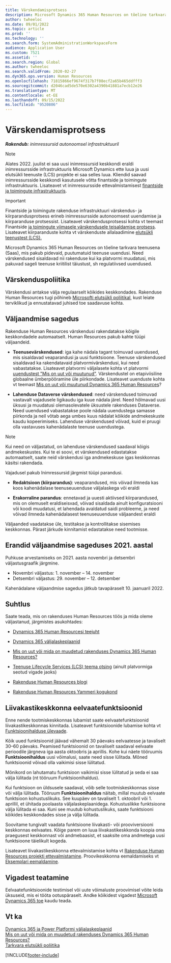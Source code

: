 ```yaml
---
title: Värskendamisprotsess
description: Microsoft Dynamics 365 Human Resources on tõeline tarkvara teenusena (Saas), mis pakub pidevaid, puutumatuid teenuse uuendusi rakenduse ja platvormi muudatustele.
author: twheeloc
ms.date: 09/01/2022
ms.topic: article
ms.prod: ''
ms.technology: ''
ms.search.form: SystemAdministrationWorkspaceForm
audience: Application User
ms.custom: 7521
ms.assetid: ''
ms.search.region: Global
ms.author: twheeloc
ms.search.validFrom: 2020-02-27
ms.dyn365.ops.version: Human Resources
ms.openlocfilehash: 71815866ef9674f317b7f08ecf2a65b465ddfff3
ms.sourcegitcommit: d2046cad5de570e6302a4390b41881a7ecb12e26
ms.translationtype: MT
ms.contentlocale: et-EE
ms.lasthandoff: 09/15/2022
ms.locfileid: "9520806"
---
```

# <a name="update-process"></a>Värskendamisprotsess

_**Rakendub:** inimressursid autonoomsel infrastruktuuril_ 

> [!NOTE]
> Alates 2022. juulist ei saa uusi inimressursid keskkondi eraldi inimressursside infrastruktuuris Microsoft Dynamics ette luua ja uusi elutsükli teenuste (LCS) projekte ei saa selles luua. Kliendid saavad inimressursside keskkondi kasutusele võtta finantside ja toimingute infrastruktuuris. Lisateavet vt inimressursside ettevalmistamisest [finantside ja toimingute infrastruktuuris](hr-admin-setup-provision-fo.md).

> [!IMPORTANT]
> Finantside ja toimingute rakenduse infrastruktuuri värskendus- ja kiirparandusprotsess erineb inimressursside autonoomsest uuendamise ja kiirparanduse protsessist. Lisateavet värskendusprotsessi kohta vt teemast Finantside [ja toimingute viimasele värskendusele teisaldamise protsess](../fin-ops-core/dev-itpro/migration-upgrade/upgrade-latest-update.md). Lisateavet kiirparanduste kohta vt värskenduste allalaadimine [elutsükli teenustest (LCS).](/fin-ops-core/dev-itpro/migration-upgrade/download-hotfix-lcs.md) 

Microsoft Dynamics 365 Human Resources on tõeline tarkvara teenusena (Saas), mis pakub pidevaid, puutumatuid teenuse uuendusi. Need värskendused sisaldavad nii rakenduse kui ka platvormi muudatusi, mis pakuvad sageli teenuse kriitilist täiustust, sh regulatiivsed uuendused.

## <a name="update-policy"></a>Värskenduspoliitika

Värskendusi antakse välja regulaarselt kõikides keskkondades. Rakenduse Human Resources tugi põhineb [Microsofti elutsükli poliitikal](https://support.microsoft.com/hub/4095338/microsoft-lifecycle-policy), kust leiate terviklikud ja ennustatavad juhised toe saadavuse kohta.

## <a name="release-cadence"></a>Väljaandmise sagedus 

Rakenduse Human Resources värskendusi rakendatakse kõigile keskkondadele automaatselt. Human Resources pakub kahte tüüpi väljaandeid.

- **Teenusevärskendused**: iga kahe nädala tagant toimuvad uuendused, mis sisaldavad veaparandusi ja uusi funktsioone. Teenuse värskendused sisaldavad ka rakendatavaid platvormivärskendusi, kui need vabastatakse. Lisateavet platvormi väljalasete kohta vt platvormi [uuendustest "Mis on uut või muutunud"](../fin-ops-core/dev-itpro/get-started/whats-new-home-page.md). Värskendustel on etapiviisiline globaalne ümberpööramine üle piirkondade. Lisateavet uuenduste kohta vt teemast [Mis on uut või muutunud Dynamics 365 Human Resources](hr-admin-whats-new.md)?

- **Lahenduse Dataverse värskendused**: need värskendused toimuvad vastavalt vajadusele ligikaudu iga kuue nädala järel. Need hõlmavad uusi üksusi ja muudatusi olemasolevatele üksustele rakenduses Dataverse. Need uuendused vabastatakse poole nädala uuendustega samasse piirkonda ja neil võtab aega umbes kuus nädalat kõikide andmekeskuste kaudu kopeerimiseks. Lahenduse värskendused võivad, kuid ei pruugi olla vastavuses kahenädalaste teenuse uuendustega.

> [!NOTE]
> Kui need on väljastatud, on lahenduse värskendused saadaval kõigis andmekeskustes. Kui te ei soovi, et värskendused edastatakse automaatselt, saate neid värskendusi iga andmekeskuse igas keskkonnas käsitsi rakendada.

Vajadusel pakub Inimressursid järgmist tüüpi parandusi.

- **Redaktsioon (kiirparandus)**: veaparandused, mis võivad ilmneda kas koos kahenädalase teenuseuuenduse väljalaskega või eraldi

- **Erakorraline parandus**: ennetavad ja uuesti aktiivsed kiirparandused, mis on olemuselt eraldiseisvad, võivad sisaldada ainult konfiguratsiooni või koodi muudatusi, et lahendada avaldatud saidi probleeme, ja need võivad ilmneda kahenädalasest teenuseuuenduse väljaandest eraldi

Väljaanded vaadatakse üle, testitakse ja kontrollitakse sisemises keskkonnas. Pärast järkude kinnitamist edastatakse need tootmisse.

## <a name="release-cadence-exceptions-in-2021"></a>Erandid väljaandmise sageduses 2021. aastal

Puhkuse arvestamiseks on 2021. aasta novembri ja detsembri väljastusgraafik järgmine.

- Novembri väljastus: 1. november – 14. november
- Detsembri väljastus: 29. november – 12. detsember
 
Kahenädalane väljaandmise sagedus jätkub tavapäraselt 10. jaanuaril 2022.

## <a name="communications"></a>Suhtlus

Saate teada, mis on rakenduses Human Resources töös ja mida oleme väljastanud, järgmistes asukohtades:

- [Dynamics 365 Human Resourcesi teejuht](https://dynamics.microsoft.com/roadmap/human-resources/)

- [Dynamics 365 väljalaskeplaanid](/dynamics365/release-plans/)

- [Mis on uut või mida on muudetud rakenduses Dynamics 365 Human Resources?](hr-admin-whats-new.md)

- [Teenuse Lifecycle Services (LCS) teema otsing](../fin-ops-core/dev-itpro/lifecycle-services/issue-search-lcs.md) (ainult platvormiga seotud vigade jaoks)

- [Rakenduse Human Resources blogi](https://community.dynamics.com/365/talent/b/dynamics365fortalent)

- [Rakenduse Human Resources Yammeri kogukond](https://www.yammer.com/dynamicsaxfeedbackprograms/#/threads/inGroup?type=in_group&feedId=10542230)

## <a name="preview-features-in-a-sandbox-environment"></a>Liivakastikeskkonna eelvaatefunktsioonid

Enne nende tootmiskeskkonnas lubamist saate eelvaatefunktsioonid liivakastikeskkonnas kinnitada. Lisateavet funktsioonide lubamise kohta vt [Funktsioonihalduse ülevaade](../fin-ops-core/fin-ops/get-started/feature-management/feature-management-overview.md).

Kõik uued funktsioonid jäävad vähemalt 30 päevaks eelvaatesse ja tavaliselt 30–60 päevaks. Peamised funktsioonid on tavaliselt saadaval eelvaate perioodile järgneva iga aasta oktoobris ja aprillis. Kohe kui näete tööruumis **Funktsioonihaldus** uusi võimalusi, saate need sisse lülitada. Mõned funktsioonid võivad olla vaikimisi sisse lülitatud.

Mõnikord on lahutamatu funktsioon vaikimisi sisse lülitatud ja seda ei saa välja lülitada (nt tööruum Funktsioonihaldus).

Kui funktsioon on üldsusele saadaval, võib selle tootmiskeskkonnas sisse või välja lülitada. Tööruum **Funktsioonihaldus** näitab, millal muutub eelvaate funktsioon kohustuslikuks. See kuupäev on tavaliselt 1. oktoobril või 1. aprillil, et ühitada poolaasta väljalaskeplaanidega. Kohustuslikke funktsioone välja lülitada ei saa. Kuni see muutub kohustuslikuks, saate funktsiooni kõikides keskkondades sisse ja välja lülitada.

Soovitame tungivalt vaadata funktsioone liivakasti- või prooviversiooni keskkonnas eelvaates. Kõige parem on luua liivakastikeskkonda koopia oma praegusest keskkonnast või andmebaasist, et saaksite oma andmetega uusi funktsioone täielikult kogeda.

Lisateavet liivakastikeskkonna ettevalmistamise kohta vt [Rakenduse Human Resources projekti ettevalmistamine](hr-admin-setup-provision.md). Proovikeskkonna eemaldamiseks vt [Eksemplari eemaldamine](hr-admin-setup-remove-instance.md#remove-a-test-drive-environment). 

## <a name="report-bugs"></a>Vigadest teatamine

Eelvaatefunktsioonide testimisel või uute võimaluste proovimisel võite leida üksuseid, mis ei tööta ootuspäraselt. Andke kõikidest vigadest [Microsoft Dynamics 365 toe](https://dynamics.microsoft.com/support/) kaudu teada.

## <a name="see-also"></a>Vt ka

[Dynamics 365 ja Power Platformi väljalaskeplaanid](/dynamics365/release-plans)</br>
[Mis on uut või mida on muudetud rakenduses Dynamics 365 Human Resources?](hr-admin-whats-new.md)</br>
[Tarkvara elutsükli poliitika](../fin-ops-core/dev-itpro/migration-upgrade/versions-update-policy.md)



[!INCLUDE[footer-include](../includes/footer-banner.md)]
